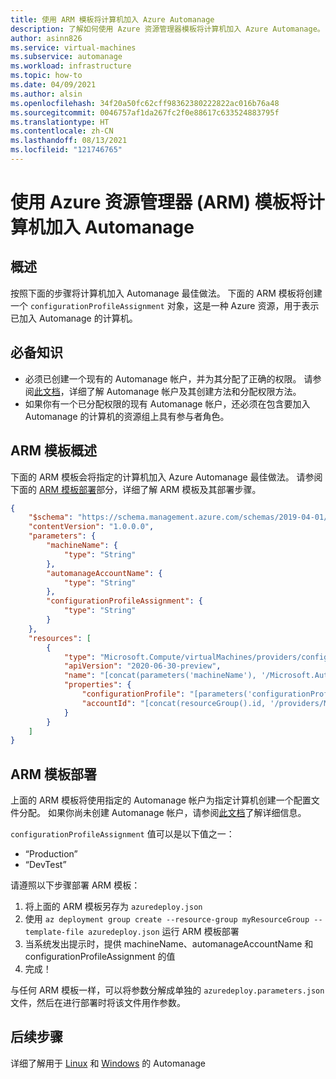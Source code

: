 ```yaml
---
title: 使用 ARM 模板将计算机加入 Azure Automanage
description: 了解如何使用 Azure 资源管理器模板将计算机加入 Azure Automanage。
author: asinn826
ms.service: virtual-machines
ms.subservice: automanage
ms.workload: infrastructure
ms.topic: how-to
ms.date: 04/09/2021
ms.author: alsin
ms.openlocfilehash: 34f20a50fc62cff98362380222822ac016b76a48
ms.sourcegitcommit: 0046757af1da267fc2f0e88617c633524883795f
ms.translationtype: HT
ms.contentlocale: zh-CN
ms.lasthandoff: 08/13/2021
ms.locfileid: "121746765"
---
```

# <a name="onboard-a-machine-to-automanage-with-an-azure-resource-manager-arm-template"></a>使用 Azure 资源管理器 (ARM) 模板将计算机加入 Automanage


## <a name="overview"></a>概述
按照下面的步骤将计算机加入 Automanage 最佳做法。 下面的 ARM 模板将创建一个 `configurationProfileAssignment` 对象，这是一种 Azure 资源，用于表示已加入 Automanage 的计算机。

## <a name="prerequisites"></a>必备知识
* 必须已创建一个现有的 Automanage 帐户，并为其分配了正确的权限。 请参阅[此文档](./automanage-account.md)，详细了解 Automanage 帐户及其创建方法和分配权限方法。
* 如果你有一个已分配权限的现有 Automanage 帐户，还必须在包含要加入 Automanage 的计算机的资源组上具有参与者角色。


## <a name="arm-template-overview"></a>ARM 模板概述
下面的 ARM 模板会将指定的计算机加入 Azure Automanage 最佳做法。 请参阅下面的 [ARM 模板部署](#arm-template-deployment)部分，详细了解 ARM 模板及其部署步骤。
```json
{
    "$schema": "https://schema.management.azure.com/schemas/2019-04-01/deploymentTemplate.json#",
    "contentVersion": "1.0.0.0",
    "parameters": {
        "machineName": {
            "type": "String"
        },
        "automanageAccountName": {
            "type": "String"
        },
        "configurationProfileAssignment": {
            "type": "String"
        }
    },
    "resources": [
        {
            "type": "Microsoft.Compute/virtualMachines/providers/configurationProfileAssignments",
            "apiVersion": "2020-06-30-preview",
            "name": "[concat(parameters('machineName'), '/Microsoft.Automanage/', 'default')]",
            "properties": {
                "configurationProfile": "[parameters('configurationProfileAssignment')]",
                "accountId": "[concat(resourceGroup().id, '/providers/Microsoft.Automanage/accounts/', parameters('automanageAccountName'))]"
            }
        }
    ]
}
```

## <a name="arm-template-deployment"></a>ARM 模板部署
上面的 ARM 模板将使用指定的 Automanage 帐户为指定计算机创建一个配置文件分配。 如果你尚未创建 Automanage 帐户，请参阅[此文档](./automanage-account.md)了解详细信息。

`configurationProfileAssignment` 值可以是以下值之一：
* “Production”
* “DevTest”

请遵照以下步骤部署 ARM 模板：
1. 将上面的 ARM 模板另存为 `azuredeploy.json`
1. 使用 `az deployment group create --resource-group myResourceGroup --template-file azuredeploy.json` 运行 ARM 模板部署
1. 当系统发出提示时，提供 machineName、automanageAccountName 和 configurationProfileAssignment 的值
1. 完成！

与任何 ARM 模板一样，可以将参数分解成单独的 `azuredeploy.parameters.json` 文件，然后在进行部署时将该文件用作参数。

## <a name="next-steps"></a>后续步骤
详细了解用于 [Linux](./automanage-linux.md) 和 [Windows](./automanage-windows-server.md) 的 Automanage